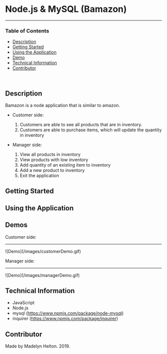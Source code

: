 # Node.js & MySQL (Bamazon)

<hr>

### Table of Contents 
- [Description](#Description)
- [Getting Started](#Getting-started)
- [Using the Application](#Using-the-Application)
- [Demo](#Demo)
- [Technical Information](#Technical-Information)
- [Contributor](#contributor)

<br>


## Description

Bamazon is a node application that is similar to amazon. 

* Customer side:
  1. Customers are able to see all products that are in inventory.
  2. Customers are able to purchase items, which will update the quantity in inventory

* Manager side:
  1. View all products in inventory 
  2. View products with low inventory
  3. Add quantity of an existing item to inventory
  4. Add a new product to inventory
  5. Exit the application


## Getting Started


## Using the Application


## Demos


Customer side:
<hr>
![Demo](/images/customerDemo.gif)

Manager side:
<hr>
![Demo](/images/managerDemo.gif)


## Technical Information

- JavaScript
- Node.js
- mysql (https://www.npmjs.com/package/node-mysql)
- inquirer (https://www.npmjs.com/package/inquirer)

## Contributor

Made by Madelyn Helton. 2019.